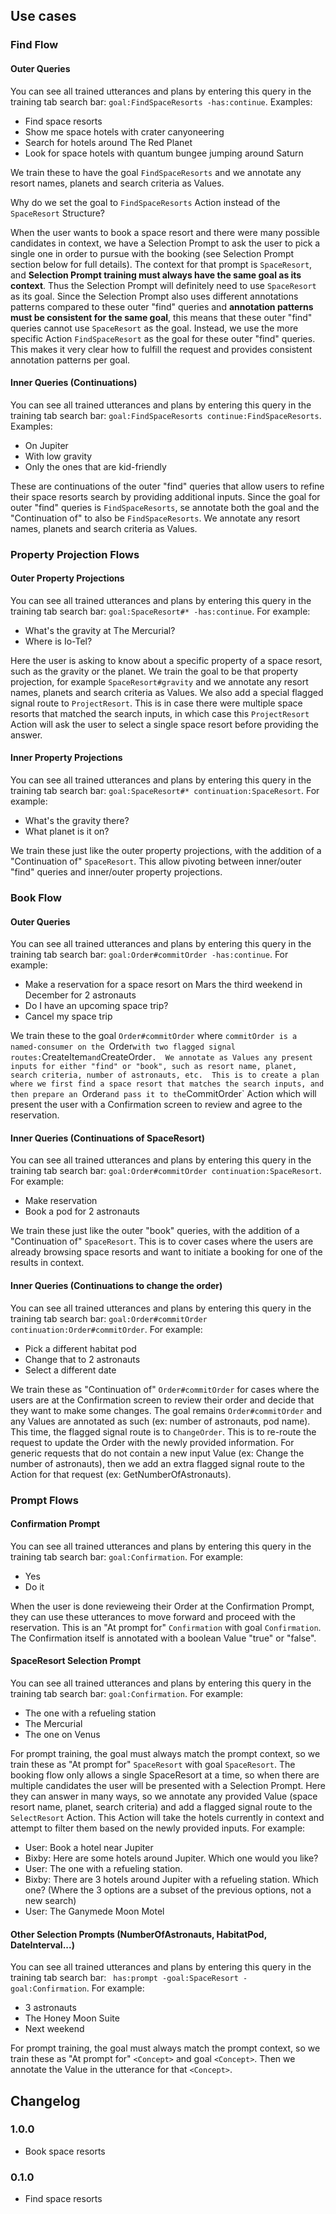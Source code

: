 ## Use cases

### Find Flow

#### Outer Queries
You can see all trained utterances and plans by entering this query in the training tab search bar: `goal:FindSpaceResorts -has:continue`. Examples:
- Find space resorts
- Show me space hotels with crater canyoneering
- Search for hotels around The Red Planet
- Look for space hotels with quantum bungee jumping around Saturn

We train these to have the goal `FindSpaceResorts` and we annotate any resort names, planets and search criteria as Values. 

Why do we set the goal to `FindSpaceResorts` Action instead of the `SpaceResort` Structure?

When the user wants to book a space resort and there were many possible candidates in context, we have a Selection Prompt to ask the user to pick a single one in order to pursue with the booking (see Selection Prompt section below for full details).
The context for that prompt is `SpaceResort`, and **Selection Prompt training must always have the same goal as its context**. 
Thus the Selection Prompt will definitely need to use `SpaceResort` as its goal. 
Since the Selection Prompt also uses different annotations patterns compared to these outer "find" queries and **annotation patterns must be consistent for the same goal**, this means that these outer "find" queries cannot use `SpaceResort` as the goal. 
Instead, we use the more specific Action `FindSpaceResort` as the goal for these outer "find" queries. 
This makes it very clear how to fulfill the request and provides consistent annotation patterns per goal.

#### Inner Queries (Continuations)
You can see all trained utterances and plans by entering this query in the training tab search bar: `goal:FindSpaceResorts continue:FindSpaceResorts`. Examples:
- On Jupiter
- With low gravity
- Only the ones that are kid-friendly

These are continuations of the outer "find" queries that allow users to refine their space resorts search by providing additional inputs.
Since the goal for outer "find" queries is `FindSpaceResorts`, se annotate both the goal and the "Continuation of" to also be `FindSpaceResorts`. 
We annotate any resort names, planets and search criteria as Values. 

### Property Projection Flows

#### Outer Property Projections
You can see all trained utterances and plans by entering this query in the training tab search bar: `goal:SpaceResort#* -has:continue`. For example:
- What's the gravity at The Mercurial?
- Where is Io-Tel?

Here the user is asking to know about a specific property of a space resort, such as the gravity or the planet. 
We train the goal to be that property projection, for example `SpaceResort#gravity` and we annotate any resort names, planets and search criteria as Values. 
We also add a special flagged signal route to `ProjectResort`. 
This is in case there were multiple space resorts that matched the search inputs, in which case this `ProjectResort` Action will ask the user to select a single space resort before providing the answer.

#### Inner Property Projections
You can see all trained utterances and plans by entering this query in the training tab search bar: `goal:SpaceResort#* continuation:SpaceResort`. For example:
- What's the gravity there?
- What planet is it on?

We train these just like the outer property projections, with the addition of a "Continuation of" `SpaceResort`. This allow pivoting between inner/outer "find" queries and inner/outer property projections.

### Book Flow

#### Outer Queries
You can see all trained utterances and plans by entering this query in the training tab search bar: `goal:Order#commitOrder -has:continue`. For example:
- Make a reservation for a space resort on Mars the third weekend in December for 2 astronauts
- Do I have an upcoming space trip?
- Cancel my space trip

We train these to the goal `Order#commitOrder` where `commitOrder is a named-consumer on the `Order` with two flagged signal routes: `CreateItem` and `CreateOrder`. 
We annotate as Values any present inputs for either "find" or "book", such as resort name, planet, search criteria, number of astronauts, etc. 
This is to create a plan where we first find a space resort that matches the search inputs, and then prepare an `Order` and pass it to the `CommitOrder` Action which will present the user with a Confirmation screen to review and agree to the reservation.

#### Inner Queries (Continuations of SpaceResort)
You can see all trained utterances and plans by entering this query in the training tab search bar: `goal:Order#commitOrder continuation:SpaceResort`. For example:
- Make reservation
- Book a pod for 2 astronauts

We train these just like the outer "book" queries, with the addition of a "Continuation of" `SpaceResort`. 
This is to cover cases where the users are already browsing space resorts and want to initiate a booking for one of the results in context.

#### Inner Queries (Continuations to change the order)
You can see all trained utterances and plans by entering this query in the training tab search bar: `goal:Order#commitOrder continuation:Order#commitOrder`. For example:
- Pick a different habitat pod
- Change that to 2 astronauts
- Select a different date

We train these as "Continuation of" `Order#commitOrder` for cases where the users are at the Confirmation screen to review their order and decide that they want to make some changes. 
The goal remains `Order#commitOrder` and any Values are annotated as such (ex: number of astronauts, pod name). 
This time, the flagged signal route is to `ChangeOrder`. 
This is to re-route the request to update the Order with the newly provided information. 
For generic requests that do not contain a new input Value (ex: Change the number of astronauts), then we add an extra flagged signal route to the Action for that request (ex: GetNumberOfAstronauts). 

### Prompt Flows

#### Confirmation Prompt
You can see all trained utterances and plans by entering this query in the training tab search bar: `goal:Confirmation`. For example:
- Yes
- Do it

When the user is done revieweing their Order at the Confirmation Prompt, they can use these utterances to move forward and proceed with the reservation. This is an "At prompt for" `Confirmation` with goal `Confirmation`. 
The Confirmation itself is annotated with a boolean Value "true" or "false".

#### SpaceResort Selection Prompt
You can see all trained utterances and plans by entering this query in the training tab search bar: `goal:Confirmation`. For example:
- The one with a refueling station
- The Mercurial
- The one on Venus

For prompt training, the goal must always match the prompt context, so we train these as "At prompt for" `SpaceResort` with goal `SpaceResort`.
The booking flow only allows a single SpaceResort at a time, so when there are multiple candidates the user will be presented with a Selection Prompt.
Here they can answer in many ways, so we annotate any provided Value (space resort name, planet, search criteria) and add a flagged signal route to the `SelectResort` Action. 
This Action will take the hotels currently in context and attempt to filter them based on the newly provided inputs. 
For example:
- User: Book a hotel near Jupiter
- Bixby: Here are some hotels around Jupiter. Which one would you like?
- User: The one with a refueling station.
- Bixby: There are 3 hotels around Jupiter with a refueling station. Which one? (Where the 3 options are a subset of the previous options, not a new search)
- User: The Ganymede Moon Motel

#### Other Selection Prompts (NumberOfAstronauts, HabitatPod, DateInterval...)
You can see all trained utterances and plans by entering this query in the training tab search bar: ` has:prompt -goal:SpaceResort -goal:Confirmation`. For example:
- 3 astronauts
- The Honey Moon Suite
- Next weekend

For prompt training, the goal must always match the prompt context, so we train these as "At prompt for" `<Concept>` and goal `<Concept>`. 
Then we annotate the Value in the utterance for that `<Concept>`.

## Changelog

### 1.0.0
- Book space resorts

### 0.1.0
- Find space resorts